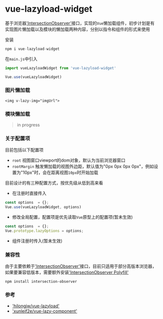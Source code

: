 # vue-lazyload-widget

基于浏览器['IntersectionObserver'](https://developer.mozilla.org/zh-CN/docs/Web/API/IntersectionObserver)接口，实现的`Vue`懒加载组件，初步计划是有实现图片懒加载以及模块的懒加载两种内容，分别以指令和组件的形式来使用

安装
```javascript
npm i vue-lazyload-widget
```
在`main.js`中引入
```javascript
import vueLazyloadWidget from 'vue-lazyload-widget'

Vue.use(vueLazyloadWidget)
```
### 图片懒加载
```apple js
<img v-lazy-img="imgUrl">
```
### 模块懒加载
> in progress

### 关于配置项
目前包括以下配置项
- `root`  视图窗口viewport的dom对象，默认为当前浏览器窗口
- `rootMargin` 触发懒加载的视图外边距，默认值为"0px 0px 0px 0px"，例如设置为"10px"时，会在距离视图`10px`时开始加载

目前设计的有三种配置方式，按优先级从低到高来看
- 在注册时直接传入
```javascript
const options  = {};
Vue.use(vueLazyloadWidget, options)
```
- 修改全局配置，配置项是优先读取`Vue`原型上的配置项(暂未生效)
```javascript
const options  = {};
Vue.prototype.lazyOptions = options;
```
- 组件注册时传入(暂未生效)

### 兼容性
由于主要依赖于['IntersectionObserver'](https://developer.mozilla.org/zh-CN/docs/Web/API/IntersectionObserver)接口，目前只适用于部分高版本浏览器，如果要兼容低版本，需要额外安装['IntersectionObserver Polyfill'](https://github.com/w3c/IntersectionObserver/tree/master/polyfill)
```
npm install intersection-observer
```
### 参考
- ['hilongjw/vue-lazyload'](https://github.com/hilongjw/vue-lazyload)
- ['xunleif2e/vue-lazy-component'](https://github.com/xunleif2e/vue-lazy-component)
